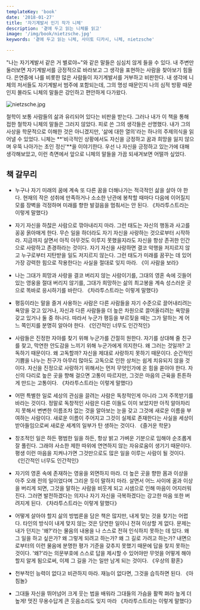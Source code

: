 ```yaml
---
templateKey: 'book'
date: '2018-01-27'
title: '자기계발서 인기 작가 니체'
description: '곁에 두고 읽는 니체를 읽고'
image: '/img/book/nietzsche.jpg'
keywords: '곁에 두고 읽는 니체, 사이토 디카시, 니체, nietzsche'

---
```


"나는 자기계발서 같은 거 별로야~"와 같은 말들은 심심치 않게 들을 수 있다. 내 주변만 둘러보면 자기계발서를 긍정적으로 바라보고 그 생각을 표현하는 사람을 찾아보기 힘들다. 은연중에 나를 비롯한 많은 사람들이 자기계발서를 거부하고 비판한다. 내 생각에 니체의 저서들도 자기계발서 범주에 포함되는데, 그의 명성 때문인지 나의 심적 방황 때문인지 몰라도 니체의 말들은 강인하고 편안하게 다가왔다.


![nietzsche.jpg](//img/book/nietzsche.jpg "nietzsche.jpg")

철학이 보통 사람들의 삶과 유리되어 있다는 비판을 받는다. 그러나 내가 이 책을 통해 접한 철학자 니체의 말들은 그러지 않았다. 피로 쓴 그의 생각들은 선명했다. 내가 그의 사상을 학문적으로 이해한 것은 아니겠지만, '삶에 대한 열의'라는 하나의 주제의식을 읽어낼 수 있었다. 니체는 **'비극적인 상황에서도 자신을 긍정하고 꿈과 희망을 잃지 않으며 우뚝 나아가는 초인 정신'**을 이야기한다. 우선 나 자신을 긍정하고 있는가에 대해 생각해보았고, 이런 측면에서 앞으로 니체의 말들을 가끔 되새겨보면 어떨까 싶었다.

## 책 갈무리

- 누구나 자기 미래의 꿈에 계속 또 다른 꿈을 더해나가는 적극적인 삶을 살아 야 한다. 현재의 작은 성취에 만족하거나 소소한 난관에 봉착할 때마다 다음에 이어질지 모를 장벽을 걱정하며 미래를 향한 발걸음을 멈춰서는 안 된다. 《차라투스트라는 이렇게 말했다》

- 자기 자신을 하찮은 사람으로 깎아내리지 마라. 그런 태도는 자신의 행동과 사고를 꽁꽁 옭아매게 한다. 무슨 일을 하더라도 자기 자신을 사랑하는 것으로부터 시작하라. 지금까지 살면서 아직 아무것도 이루지 못했을지라도 자신을 항상 존귀한 인간으로 사랑하고 존경하라는 것이다. 자기 자신을 사랑하면 결코 악행을 저지르지 않고 누구로부터 지탄받을 일도 저지르지 않는다. 그런 태도가 미래를 꿈꾸는 데 있어 가장 강력한 힘으로 작용한다는 사실을 절대로 잊지 마라. 《이 사람을 보라》

- 나는 그대가 희망과 사랑을 결코 버리지 않는 사람이기를, 그대의 영혼 속에 깃들어 있는 영웅을 절대 버리지 않기를, 그대가 희망하는 삶의 최고봉을 계속 성스러운 곳으로 똑바로 응시하기를 바란다. 《차라투스트라는 이렇게 말했다》

- 평등이라는 말을 즐겨 사용하는 사람은 다른 사람들을 자기 수준으로 끌어내리려는 욕망을 갖고 있거나, 자신과 다른 사람들을 더 높은 차원으로 끌어올리려는 욕망을 갖고 있거나 둘 중 하나다. 따라서 누군가 평등을 부르짖을 때는 그가 말하는 게 어느 쪽인지를 분명히 알아야 한다. 《인간적인 너무도 인간적인》

- 사람들은 진정한 자아를 찾기 위해 누군가를 간절히 원한다. 자기를 상대해 줄 친구를 찾고, 막연한 안도감을 느끼기 위해 누군가에게 의지한다. 왜 그러는 것일까? 고독하기 때문이다. 왜 고독할까? 자신을 제대로 사랑하지 못하기 때문이다. 순간적인 기쁨을 나누는 친구가 아무리 많아도 고독으로 인한 상처는 쉽게 치유되지 않을 것이다. 자신을 진정으로 사랑하기 위해서는 먼저 무엇인가에 온 힘을 쏟아야 한다. 자신의 다리로 높은 곳을 향해 걸으면 고통이 따르지만, 그것은 마음의 근육을 튼튼하게 만드는 고통이다. 《차라투스트라는 이렇게 말했다》

- 어떤 특별한 일로 세상의 관심을 끌려는 사람은 독창적인게 아니라 그저 주목받기를 바라는 것이다. 정말로 독창적인 사람은 다른 이들도 이미 보았지만 아직 알아차리지 못해서 변변한 이름조차 없는 것을 알아보는 눈을 갖고 그것에 새로운 이름을 부여하는 사람이다. 새로운 이름이 주어지고 그것이 실제로 존재한다는 사실을 세상이 받아들임으로써 새로운 세계의 일부가 탄 생하는 것이다. 《즐거운 학문》

- 창조적인 일은 하든 평범한 일을 하든, 항상 밝고 가벼운 기분으로 임해야 순조롭게 잘 풀린다. 그래야 사소한 제한 따위에 연연하지 않는 자유로움이 생기기 때문이다. 평생 이런 마음을 지켜나가면 그것만으로도 많은 일을 이루는 사람이 될 것이다. 《인간적인 너무도 인간적인》

- 자기의 영혼 속에 존재하는 영웅을 외면하지 마라. 더 높은 곳을 향한 몸과 이상을 아주 오래 전의 일이었다며 그리운 듯이 말하지 마라. 살면서 어느 사이에 꿈과 이상을 버리게 되면, 그것을 말하는 사람을 비웃게 되고 시샘으로 인해 마음이 어지러워진다. 그러면 발전하겠다는 의지나 자기 자신을 극복하겠다는 강고한 마음 또한 버려지게 된다. 《차라투스트라는 이렇게 말했다》

- 어떻게 살아야 할지 삶의 방법론을 담은 책은 많지만, 내게 맞는 것을 찾기는 어렵다. 타인의 방식이 내게 맞지 않는 것은 당연한 일이니 전혀 이상할 게 없다. 문제는 내가 던지는 '왜?'라는 물음의 내용을 나 스스로 전혀 인식하지 못하는 데 있다. 왜 그 일을 하고 싶은가? 왜 그렇게 되려고 하는가? 왜 그 길로 가려고 하는가? 내면으로부터의 이런 물음에 분명한 평가 기준을 갖추지 못했기 때문에 답을 찾지 못하는 것이다. '왜?'라는 의문부호에 스스로 답을 제시할 수 있어야만 무엇을 어떻게 해야 할지 알게 됨으로써, 이제 그 길을 가는 일만 남게 되는 것이다. 《우상의 황혼》

- 천부적인 능력이 없다고 비관하지 마라. 재능이 없다면, 그것을 습득하면 된다. 《아침놀》

- 그대들 자신을 뛰어넘어 크게 웃는 법을 배워라 그대들의 가슴을 활짝 펴라 높게 더 높게! 멋진 무용수답게 큰 웃음소리도 잊지 마라 《차라투스트라는 이렇게 말했다》
